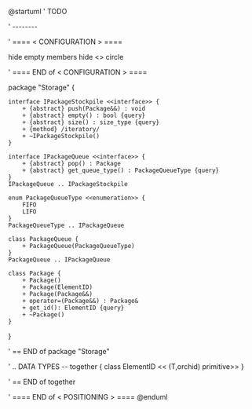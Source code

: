 @startuml
' TODO

' --------

' ==== < CONFIGURATION > ====

hide empty members
hide <<function>> circle

' ==== END of < CONFIGURATION > ====

package "Storage" {

	interface IPackageStockpile <<interface>> {
	    + {abstract} push(Package&&) : void
	    + {abstract} empty() : bool {query}
	    + {abstract} size() : size_type {query}
	    + {method} /iteratory/
	    + ~IPackageStockpile()
	}

	interface IPackageQueue <<interface>> {
	    + {abstract} pop() : Package
	    + {abstract} get_queue_type() : PackageQueueType {query}
	}
	IPackageQueue .. IPackageStockpile

	enum PackageQueueType <<enumeration>> {
		FIFO
		LIFO
	}
	PackageQueueType .. IPackageQueue

	class PackageQueue {
	    + PackageQueue(PackageQueueType)
	}
	PackageQueue .. IPackageQueue

	class Package {
		+ Package()
		+ Package(ElementID)
		+ Package(Package&&)
		+ operator=(Package&&) : Package&
		+ get_id(): ElementID {query}
		+ ~Package()
	}

}

' == END of package "Storage"

' .. DATA TYPES --
together {
	class ElementID << (T,orchid) primitive>>
}

' == END of together


' ==== END of < POSITIONING > ====
@enduml